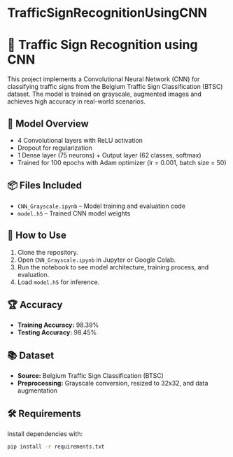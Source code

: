 # TrafficSignRecognitionUsingCNN

# 🚦 Traffic Sign Recognition using CNN

This project implements a Convolutional Neural Network (CNN) for classifying traffic signs from the Belgium Traffic Sign Classification (BTSC) dataset. The model is trained on grayscale, augmented images and achieves high accuracy in real-world scenarios.

## 🧠 Model Overview

- 4 Convolutional layers with ReLU activation
- Dropout for regularization
- 1 Dense layer (75 neurons) + Output layer (62 classes, softmax)
- Trained for 100 epochs with Adam optimizer (lr = 0.001, batch size = 50)

## 📦 Files Included

- `CNN_Grayscale.ipynb` – Model training and evaluation code
- `model.h5` – Trained CNN model weights

## 🚀 How to Use

1. Clone the repository.
2. Open `CNN_Grayscale.ipynb` in Jupyter or Google Colab.
3. Run the notebook to see model architecture, training process, and evaluation.
4. Load `model.h5` for inference.

## 🏆 Accuracy

- **Training Accuracy:** 98.39%
- **Testing Accuracy:** 98.45%

## 📚 Dataset

- **Source:** Belgium Traffic Sign Classification (BTSC)
- **Preprocessing:** Grayscale conversion, resized to 32x32, and data augmentation

## 🛠 Requirements

Install dependencies with:

```bash
pip install -r requirements.txt
